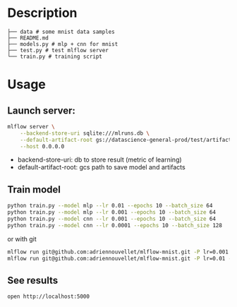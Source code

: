 # Description

```
├── data # some mnist data samples
├── README.md
├── models.py # mlp + cnn for mnist
├── test.py # test mlflow server
└── train.py # training script
```

# Usage

## Launch server:

```bash
mlflow server \
    --backend-store-uri sqlite:///mlruns.db \
    --default-artifact-root gs://datascience-general-prod/test/artifacts \
    --host 0.0.0.0
```

- backend-store-uri: db to store result (metric of learning)
- default-artifact-root: gcs path to save model and artifacts

## Train model

```bash
python train.py --model mlp --lr 0.01 --epochs 10 --batch_size 64
python train.py --model mlp --lr 0.001 --epochs 10 --batch_size 64
python train.py --model cnn --lr 0.001 --epochs 10 --batch_size 64
python train.py --model cnn --lr 0.0001 --epochs 10 --batch_size 128
```

or with git

```bash
mlflow run git@github.com:adriennouvellet/mlflow-mnist.git -P lr=0.001 -P batch_size=128 -P epochs=2 --no-conda --experiment-name MNIST
mlflow run git@github.com:adriennouvellet/mlflow-mnist.git -P lr=0.01 -P batch_size=128 -P epochs=2 --no-conda --experiment-name MNIST -P model=cnn 
```

## See results

```bash
open http://localhost:5000
```